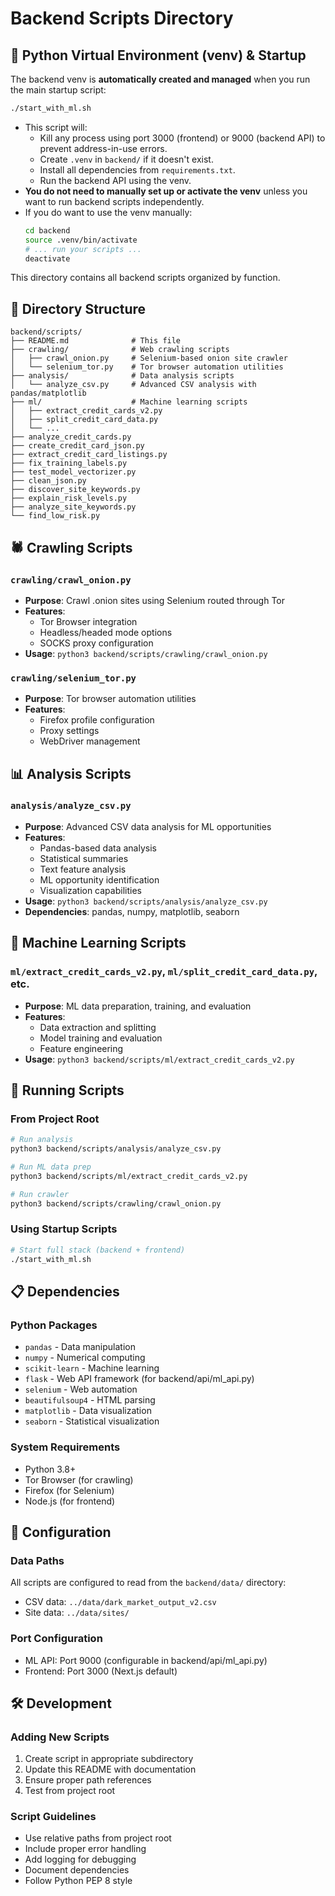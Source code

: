 # Backend Scripts Directory

## 🐍 Python Virtual Environment (venv) & Startup

The backend venv is **automatically created and managed** when you run the main startup script:

```bash
./start_with_ml.sh
```

- This script will:
  - Kill any process using port 3000 (frontend) or 9000 (backend API) to prevent address-in-use errors.
  - Create `.venv` in `backend/` if it doesn't exist.
  - Install all dependencies from `requirements.txt`.
  - Run the backend API using the venv.
- **You do not need to manually set up or activate the venv** unless you want to run backend scripts independently.
- If you do want to use the venv manually:
  ```bash
  cd backend
  source .venv/bin/activate
  # ... run your scripts ...
  deactivate
  ```

This directory contains all backend scripts organized by function.

## 📁 Directory Structure

```
backend/scripts/
├── README.md              # This file
├── crawling/              # Web crawling scripts
│   ├── crawl_onion.py     # Selenium-based onion site crawler
│   └── selenium_tor.py    # Tor browser automation utilities
├── analysis/              # Data analysis scripts
│   └── analyze_csv.py     # Advanced CSV analysis with pandas/matplotlib
├── ml/                    # Machine learning scripts
│   ├── extract_credit_cards_v2.py
│   ├── split_credit_card_data.py
│   └── ...
├── analyze_credit_cards.py
├── create_credit_card_json.py
├── extract_credit_card_listings.py
├── fix_training_labels.py
├── test_model_vectorizer.py
├── clean_json.py
├── discover_site_keywords.py
├── explain_risk_levels.py
├── analyze_site_keywords.py
└── find_low_risk.py
```

## 🕷️ Crawling Scripts

### `crawling/crawl_onion.py`
- **Purpose**: Crawl .onion sites using Selenium routed through Tor
- **Features**: 
  - Tor Browser integration
  - Headless/headed mode options
  - SOCKS proxy configuration
- **Usage**: `python3 backend/scripts/crawling/crawl_onion.py`

### `crawling/selenium_tor.py`
- **Purpose**: Tor browser automation utilities
- **Features**:
  - Firefox profile configuration
  - Proxy settings
  - WebDriver management

## 📊 Analysis Scripts

### `analysis/analyze_csv.py`
- **Purpose**: Advanced CSV data analysis for ML opportunities
- **Features**:
  - Pandas-based data analysis
  - Statistical summaries
  - Text feature analysis
  - ML opportunity identification
  - Visualization capabilities
- **Usage**: `python3 backend/scripts/analysis/analyze_csv.py`
- **Dependencies**: pandas, numpy, matplotlib, seaborn

## 🤖 Machine Learning Scripts

### `ml/extract_credit_cards_v2.py`, `ml/split_credit_card_data.py`, etc.
- **Purpose**: ML data preparation, training, and evaluation
- **Features**:
  - Data extraction and splitting
  - Model training and evaluation
  - Feature engineering
- **Usage**: `python3 backend/scripts/ml/extract_credit_cards_v2.py`

## 🚀 Running Scripts

### From Project Root
```bash
# Run analysis
python3 backend/scripts/analysis/analyze_csv.py

# Run ML data prep
python3 backend/scripts/ml/extract_credit_cards_v2.py

# Run crawler
python3 backend/scripts/crawling/crawl_onion.py
```

### Using Startup Scripts
```bash
# Start full stack (backend + frontend)
./start_with_ml.sh
```

## 📋 Dependencies

### Python Packages
- `pandas` - Data manipulation
- `numpy` - Numerical computing
- `scikit-learn` - Machine learning
- `flask` - Web API framework (for backend/api/ml_api.py)
- `selenium` - Web automation
- `beautifulsoup4` - HTML parsing
- `matplotlib` - Data visualization
- `seaborn` - Statistical visualization

### System Requirements
- Python 3.8+
- Tor Browser (for crawling)
- Firefox (for Selenium)
- Node.js (for frontend)

## 🔧 Configuration

### Data Paths
All scripts are configured to read from the `backend/data/` directory:
- CSV data: `../data/dark_market_output_v2.csv`
- Site data: `../data/sites/`

### Port Configuration
- ML API: Port 9000 (configurable in backend/api/ml_api.py)
- Frontend: Port 3000 (Next.js default)

## 🛠️ Development

### Adding New Scripts
1. Create script in appropriate subdirectory
2. Update this README with documentation
3. Ensure proper path references
4. Test from project root

### Script Guidelines
- Use relative paths from project root
- Include proper error handling
- Add logging for debugging
- Document dependencies
- Follow Python PEP 8 style 